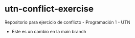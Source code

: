 # utn-conflict-exercise
Repositorio para ejercicio de conflicto - Programación 1 - UTN

- Este es un cambio en la main branch
